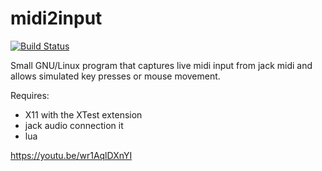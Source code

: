 midi2input
=======
[![Build Status](https://travis-ci.org/enetheru/midi2input.svg?branch=master)](https://travis-ci.org/enetheru/midi2input)

Small GNU/Linux program that captures live midi input from jack midi and allows simulated key presses or mouse movement.

Requires:
  * X11 with the XTest extension
  * jack audio connection it
  * lua

https://youtu.be/wr1AqlDXnYI
